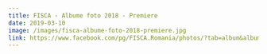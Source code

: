 ```yaml
---
title: FISCA - Albume foto 2018 - Premiere
date: 2019-03-10
image: /images/fisca-albume-foto-2018-premiere.jpg
link: https://www.facebook.com/pg/FISCA.Romania/photos/?tab=album&album_id=2109352206002294
---
```

